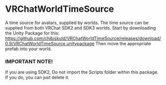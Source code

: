 # VRChatWorldTimeSource

A time source for avatars, supplied by worlds.
The time source can be supplied from both VRChat SDK2 and SDK3 worlds.
Start by downloading the Unity Package for this:
https://github.com/chibiskuld/VRChatWorldTimeSource/releases/download/0.9/VRChatWorldTimeSource.unitypackage
Then move the appropriate prefab into your world.

### IMPORTANT NOTE!
If you are using SDK2, Do not import the Scripts folder within this package. If you do, you can just delete it.
